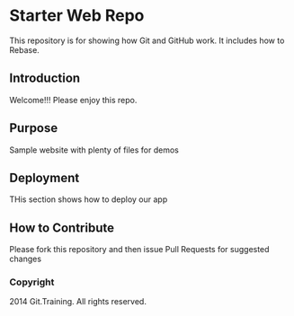 # Starter Web Repo

This repository is for showing how Git and GitHub work.  It includes how to Rebase.

## Introduction

Welcome!!! Please enjoy this repo.	

## Purpose

Sample website with plenty of files for demos

## Deployment

THis section shows how to deploy our app

## How to Contribute
	
Please fork this repository and then issue Pull Requests for suggested changes

### Copyright

2014 Git.Training. All rights reserved.

